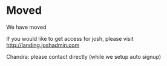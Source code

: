 # Moved

We have moved

If you would like to get access for josh, please visit http://landing.joshadmin.com

Chandra: please contact directly (while we setup auto signup)
